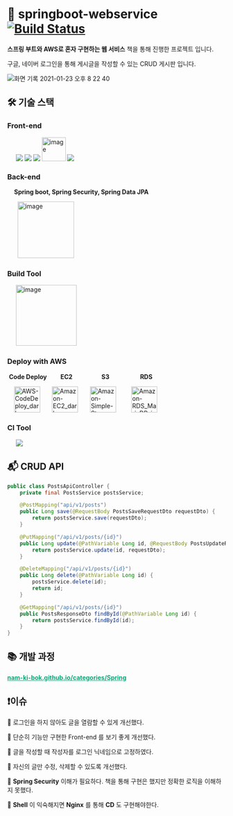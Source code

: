 # 🌱 springboot-webservice [![Build Status](https://travis-ci.com/Nam-Ki-Bok/springboot-webservice.svg?branch=master)](https://travis-ci.com/Nam-Ki-Bok/springboot-webservice)

**스프링 부트와 AWS로 혼자 구현하는 웹 서비스** 책을 통해 진행한 프로젝트 입니다.

구글, 네이버 로그인을 통해 게시글을 작성할 수 있는 CRUD 게시판 입니다.

![화면 기록 2021-01-23 오후 8 22 40](https://user-images.githubusercontent.com/54533309/105577474-3b4c7280-5dbd-11eb-9509-963f6180f2a2.gif)

## 🛠 기술 스택

### Front-end

&nbsp;&nbsp;&nbsp;&nbsp;&nbsp;<img src="https://img.icons8.com/color/48/000000/html-5.png"/> <img src="https://img.icons8.com/color/48/000000/css3.png"/> <img src="https://img.icons8.com/color/48/000000/javascript-logo-1.png"/> <img src="https://user-images.githubusercontent.com/54533309/105577337-40f58880-5dbc-11eb-8aa5-24e767a38beb.png" alt="image" width="55"> <img src="https://img.icons8.com/color/48/000000/bootstrap.png"/>



### Back-end

&nbsp;&nbsp;&nbsp;&nbsp;**Spring boot, Spring Security, Spring Data JPA**

&nbsp;&nbsp;&nbsp;&nbsp;&nbsp;&nbsp;<img src="https://user-images.githubusercontent.com/54533309/105580728-66d95800-5dd1-11eb-8d5c-3d0c254ed9f3.png" alt="image" width="130">

### Build Tool

&nbsp;&nbsp;&nbsp;&nbsp;&nbsp;<img src="https://user-images.githubusercontent.com/54533309/105578727-866a8380-5dc5-11eb-889e-67692d130c06.png" alt="image" width="140">

### Deploy with AWS

​	**Code Deploy**&nbsp;&nbsp;&nbsp;&nbsp;&nbsp;&nbsp;&nbsp;&nbsp;**EC2**&nbsp;&nbsp;&nbsp;&nbsp;&nbsp;&nbsp;&nbsp;&nbsp;&nbsp;&nbsp;&nbsp;&nbsp;&nbsp;&nbsp;&nbsp;&nbsp;&nbsp;**S3**&nbsp;&nbsp;&nbsp;&nbsp;&nbsp;&nbsp;&nbsp;&nbsp;&nbsp;&nbsp;&nbsp;&nbsp;&nbsp;&nbsp;&nbsp;&nbsp;&nbsp;&nbsp;**RDS**

​	&nbsp;&nbsp;&nbsp;&nbsp;<img src="https://user-images.githubusercontent.com/54533309/105578520-3c34d280-5dc4-11eb-9cb1-716b0a766908.png" alt="AWS-CodeDeploy_dark-bg@4x" width="60">&nbsp;&nbsp;&nbsp;&nbsp;&nbsp;&nbsp;&nbsp;<img src="https://user-images.githubusercontent.com/54533309/105578501-00017200-5dc4-11eb-8a40-ccb38fb14815.png" alt="Amazon-EC2_dark-bg@4x" width="60"/>&nbsp;&nbsp;&nbsp;&nbsp;&nbsp;&nbsp;&nbsp;<img src="https://user-images.githubusercontent.com/54533309/105578510-1c9daa00-5dc4-11eb-9602-824c085953d2.png" alt="Amazon-Simple-Storage-Service-S3_dark-bg@4x" width="60">&nbsp;&nbsp;&nbsp;&nbsp;&nbsp;&nbsp;&nbsp;&nbsp;&nbsp;<img src="https://user-images.githubusercontent.com/54533309/105578700-5622e500-5dc5-11eb-98dc-ca596399b1d9.png" alt="Amazon-RDS_MariaDB_instance_dark-bg@4x" width="60">

### CI Tool

&nbsp;&nbsp;&nbsp;&nbsp;&nbsp;<img src="https://img.icons8.com/color/48/000000/travis-ci.png"/>

## 📬 CRUD API

```java
public class PostsApiController {
    private final PostsService postsService;

    @PostMapping("api/v1/posts")
    public Long save(@RequestBody PostsSaveRequestDto requestDto) {
        return postsService.save(requestDto);
    }

    @PutMapping("/api/v1/posts/{id}")
    public Long update(@PathVariable Long id, @RequestBody PostsUpdateRequestDto requestDto) {
        return postsService.update(id, requestDto);
    }

    @DeleteMapping("/api/v1/posts/{id}")
    public Long delete(@PathVariable Long id) {
        postsService.delete(id);
        return id;
    }

    @GetMapping("/api/v1/posts/{id}")
    public PostsResponseDto findById(@PathVariable Long id) {
        return postsService.findById(id);
    }
}
```

## 📚 개발 과정

#### <a href="https://nam-ki-bok.github.io/categories/Spring/" style="color:#0FA678;" target="_blank">nam-ki-bok.github.io/categories/Spring</a>

## ❗️이슈

📌 로그인을 하지 않아도 글을 열람할 수 있게 개선했다.

📌 단순히 기능만 구현한 Front-end 를 보기 좋게 개선했다.

📌 글을 작성할 때 작성자를 로그인 닉네임으로 고정하였다.

📌 자신의 글만 수정, 삭제할 수 있도록 개선했다.

📌 **Spring Security** 이해가 필요하다. 책을 통해 구현은 했지만 정확한 로직을 이해하지 못했다.

📌 **Shell** 이 익숙해지면 **Nginx** 를 통해 **CD** 도 구현해야한다.